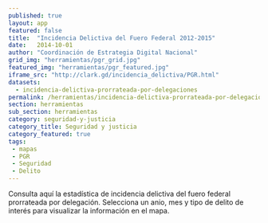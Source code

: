 ```yaml
---
published: true
layout: app
featured: false
title:  "Incidencia Delictiva del Fuero Federal 2012-2015"
date:   2014-10-01
author: "Coordinación de Estrategia Digital Nacional"
grid_img: "herramientas/pgr_grid.jpg"
featured_img: "herramientas/pgr_featured.jpg"
iframe_src: "http://clark.gd/incidencia_delictiva/PGR.html"
datasets:
  - incidencia-delictiva-prorrateada-por-delegaciones
permalink: /herramientas/incidencia-delictiva-prorrateada-por-delegaciones.html
section: herramientas
sub_section: herramientas
category: seguridad-y-justicia
category_title: Seguridad y justicia
category_featured: true
tags:
 - mapas
 - PGR
 - Seguridad
 - Delito
---
```


Consulta aquí la estadística de incidencia delictiva del fuero federal prorrateada por delegación.
Selecciona un anio, mes y tipo de delito de interés para visualizar la información en el mapa.
